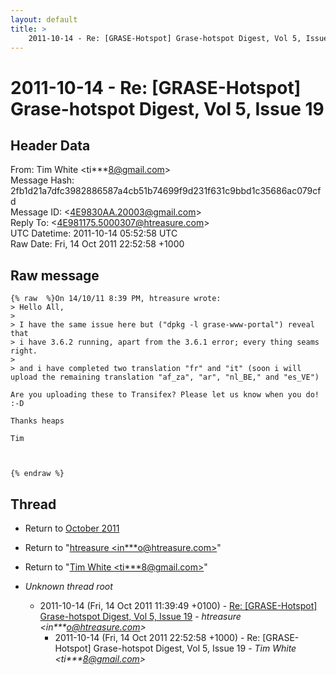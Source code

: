 ```yaml
---
layout: default
title: >
    2011-10-14 - Re: [GRASE-Hotspot] Grase-hotspot Digest, Vol 5, Issue 19
---
```


# 2011-10-14 - Re: [GRASE-Hotspot] Grase-hotspot Digest, Vol 5, Issue 19

## Header Data

From: Tim White \<ti***8@gmail.com\><br>
Message Hash: 2fb1d21a7dfc3982886587a4cb51b74699f9d231f631c9bbd1c35686ac079cfd<br>
Message ID: \<4E9830AA.20003@gmail.com\><br>
Reply To: \<4E981175.5000307@htreasure.com\><br>
UTC Datetime: 2011-10-14 05:52:58 UTC<br>
Raw Date: Fri, 14 Oct 2011 22:52:58 +1000<br>

## Raw message

```
{% raw  %}On 14/10/11 8:39 PM, htreasure wrote:
> Hello All,
>
> I have the same issue here but ("dpkg -l grase-www-portal") reveal that
> i have 3.6.2 running, apart from the 3.6.1 error; every thing seams right.
>
> and i have completed two translation "fr" and "it" (soon i will upload the remaining translation "af_za", "ar", "nl_BE," and "es_VE")

Are you uploading these to Transifex? Please let us know when you do! :-D

Thanks heaps

Tim



{% endraw %}
```

## Thread

+ Return to [October 2011](/archive/2011/10)

+ Return to "[htreasure <in***o<span>@</span>htreasure.com>](/authors/in___o_at_htreasure_com)"
+ Return to "[Tim White <ti***8<span>@</span>gmail.com>](/authors/ti___8_at_gmail_com)"

+ _Unknown thread root_
  + 2011-10-14 (Fri, 14 Oct 2011 11:39:49 +0100) - [Re: [GRASE-Hotspot] Grase-hotspot Digest, Vol 5, Issue 19](/archive/2011/10/be3bfcdb4c2e61212aeff1250b6cc3d3b1ba4d1b77c4f10ccfab1419d95891c4) - _htreasure \<in***o@htreasure.com\>_
    + 2011-10-14 (Fri, 14 Oct 2011 22:52:58 +1000) - Re: [GRASE-Hotspot] Grase-hotspot Digest, Vol 5, Issue 19 - _Tim White \<ti***8@gmail.com\>_


